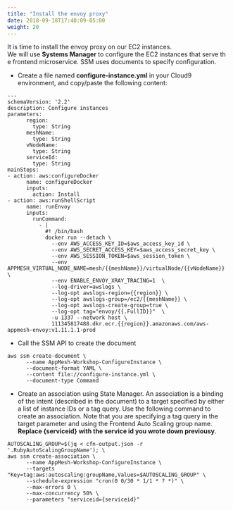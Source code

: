 ```yaml
---
title: "Install the envoy proxy"
date: 2018-09-18T17:40:09-05:00
weight: 20
---
```


It is time to install the envoy proxy on our EC2 instances. We will use **Systems Manager** to configure the EC2 instances that serve the frontend microservice. SSM uses documents to specify configuration.

* Create a file named **configure-instance.yml** in your Cloud9 environment, and copy/paste the following content:

```
---
schemaVersion: '2.2'
description: Configure instances
parameters: 
      region:
        type: String
      meshName:
        type: String
      vNodeName:
        type: String         
      serviceId:
        type: String
mainSteps:
- action: aws:configureDocker
      name: configureDocker
      inputs:
        action: Install
- action: aws:runShellScript
      name: runEnvoy
      inputs:
        runCommand: 
          - |
            #! /bin/bash
            docker run --detach \ 
              --env AWS_ACCESS_KEY_ID=$aws_access_key_id \
              --env AWS_SECRET_ACCESS_KEY=$aws_access_secret_key \
              --env AWS_SESSION_TOKEN=$aws_session_token \
              --env APPMESH_VIRTUAL_NODE_NAME=mesh/{{meshName}}/virtualNode/{{vNodeName}} \
              --env ENABLE_ENVOY_XRAY_TRACING=1  \
              --log-driver=awslogs \
              --log-opt awslogs-region={{region}} \
              --log-opt awslogs-group=/ec2/{{meshName}} \
              --log-opt awslogs-create-group=true \
              --log-opt tag="envoy/{{.FullID}}"  \
              -u 1337 --network host \ 
              111345817488.dkr.ecr.{{region}}.amazonaws.com/aws-appmesh-envoy:v1.11.1.1-prod
```

* Call the SSM API to create the document
```
aws ssm create-document \
      --name AppMesh-Workshop-ConfigureInstance \
      --document-format YAML \
      --content file://configure-instance.yml \
      --document-type Command
```

* Create an association using State Manager. An association is a binding of the intent (described in the document) to a target specified by either a list of instance IDs or a tag query. Use the following command to create an association. Note that you are specifying a tag query in the target parameter and using the Frontend Auto Scaling group name. **Replace {serviceid} with the service id you wrote down previousy**.

```
AUTOSCALING_GROUP=$(jq < cfn-output.json -r '.RubyAutoScalingGroupName'); \
aws ssm create-association \
      --name AppMesh-Workshop-ConfigureInstance \
      --targets "Key=tag:aws:autoscaling:groupName,Values=$AUTOSCALING_GROUP" \
      --schedule-expression "cron(0 0/30 * 1/1 * ? *)" \
      --max-errors 0 \
      --max-concurrency 50% \
      --parameters "serviceid={serviceid}"
```